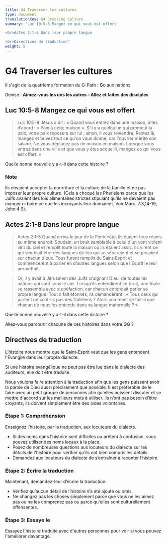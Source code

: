 ```yaml
---
title: G4 Traverser les cultures
type: document
translationKey: G4 Crossing Culture
summary: "Luc 10:5-8 Mangez ce qui vous est offert

<br>Actes 2:1-8 Dans leur propre langue

<br>Directives de traduction"
weight: 5
---
```

# G4 Traverser les cultures

Il s'agit de la quatrième formation du G-Path : **G**o aux nations.

Devise : **Aimez-vous les uns les autres – Allez et faites des disciples**

## Luc 10:5-8 Mangez ce qui vous est offert

>   Luc 10:5-8 Jésus a dit : « Quand vous entrez dans une maison, dites d’abord : « Paix à cette maison ». S’il y a quelqu’un qui promeut la paix, votre paix reposera sur lui ; sinon, il vous reviendra. Restez là, mangez et buvez tout ce qu'on vous donne, car l'ouvrier mérite son salaire. Ne vous déplacez pas de maison en maison. Lorsque vous entrez dans une ville et que vous y êtes accueilli, mangez ce qui vous est offert. »

Quelle bonne nouvelle y a-t-il dans cette histoire ?

### Note

Ils devaient accepter la nourriture et la culture de la famille et ne pas imposer leur propre culture. (Cela a choqué les Pharisiens parce que les Juifs avaient des lois alimentaires strictes stipulant qu'ils ne devaient pas manger ni boire ce que les incroyants leur donnaient. Voir Marc. 7:3,14-19, John 4:9).

## Actes 2:1-8 Dans leur propre langue

>   Actes 2:1-8 Quand arriva le jour de la Pentecôte, ils étaient tous réunis au même endroit. Soudain, un bruit semblable à celui d'un vent violent vint du ciel et remplit toute la maison où ils étaient assis. Ils virent ce qui semblait être des langues de feu qui se séparaient et se posaient sur chacun d'eux. Tous furent remplis du Saint-Esprit et commencèrent à parler en d’autres langues selon que l’Esprit le leur permettait.

>   Or, il y avait à Jérusalem des Juifs craignant Dieu, de toutes les nations qui sont sous le ciel. Lorsqu’ils entendirent ce bruit, une foule se rassembla avec stupéfaction, car chacun entendait parler sa propre langue. Tout à fait étonnés, ils demandèrent : « Tous ceux qui parlent ne sont-ils pas des Galiléens ? Alors comment se fait-il que chacun de nous les entende dans sa langue maternelle ? »

Quelle bonne nouvelle y a-t-il dans cette histoire ?

Allez-vous parcourir chacune de ces histoires dans votre GG ?

## Directives de traduction

L'histoire nous montre que le Saint-Esprit veut que les gens entendent l'Évangile dans leur propre dialecte.

Si une histoire évangélique ne peut pas être lue dans le dialecte des auditeurs, elle doit être traduite.

Nous voulons faire attention à la traduction afin que les gens puissent avoir la parole de Dieu aussi précisément que possible. Il est préférable de le faire avec un petit groupe de personnes afin qu'elles puissent discuter et se mettre d'accord sur les meilleurs mots à utiliser. Ils n’ont pas besoin d’être croyants, ils doivent simplement être des aides volontaires.

### Étape 1: Compréhension

Enseignez l’histoire, par la traduction, aux locuteurs du dialecte.

-   Si des noms dans l’histoire sont difficiles ou prêtent à confusion, vous pouvez utiliser des noms locaux à la place.
-   Posez de nombreuses questions aux locuteurs du dialecte sur les détails de l'histoire pour vérifier qu'ils ont bien compris les détails.
-   Demandez aux locuteurs du dialecte de s’entraîner à raconter l’histoire.

### Étape 2: Écrire la traduction

Maintenant, demandez-leur d’écrire la traduction.

-   Vérifiez qu’aucun détail de l’histoire n’a été ajouté ou omis.
-   Ne changez pas les choses simplement parce que vous ne les aimez pas ou ne les comprenez pas ou parce qu'elles sont culturellement offensantes.

### Étape 3: Essaye le

Essayez l'histoire traduite avec d'autres personnes pour voir si vous pouvez l'améliorer davantage.

